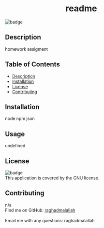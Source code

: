 
<h1 align="center">readme </h1>
  
![badge](https://img.shields.io/badge/license-GNU-brightgreen)<br />
## Description
 homework assigment
## Table of Contents
- [Description](#description)
- [Installation](#installation)
- [License](#license)
- [Contributing](#contributing)
## Installation
 node npm json
## Usage
 undefined
## License
![badge](https://img.shields.io/badge/license-GNU-brightgreen)
<br />
This application is covered by the GNU license. 
## Contributing
 n/a
<br />
Find me on GitHub: [raghadmalallah](https://github.com/raghadmalallah)<br />
<br />
 Email me with any questions: raghadmalallah<br /><br />
    